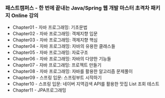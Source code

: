 ### 패스트캠퍼스 - 한 번에 끝내는 Java/Spring 웹 개발 마스터 초격차 패키지 Online 강의

- Chapter01 - 자바 프로그래밍: 기초문법
- Chapter02 - 자바 프로그래밍: 객체지향 입문
- Chapter03 - 자바 프로그래밍: 객제지향 핵심
- Chapter04 - 자바 프로그래밍: 자바의 유용한 클래스들
- Chapter05 - 자바 프로그래밍: 자료구조
- Chapter06 - 자바 프로그래밍: 자바의 다양한 기능들
- Chapter07 - 자바 프로그래밍: 프로젝트 만들기
- Chapter08 - 자바 프로그래밍: 자바를 활용한 알고리즘 문제풀이
- Chapter09 - 스프링 입문: 스프링부트 시작하기
- Chapter10 - 스프링 입문: 네이버 지역검색 API를 활용한 맛집 List 조회 테스트
- Chapter11 - JPA프로그래밍
